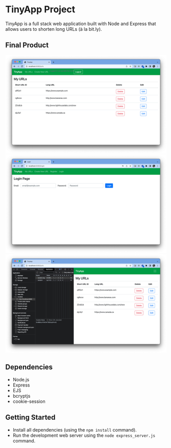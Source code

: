 # TinyApp Project

TinyApp is a full stack web application built with Node and Express that allows users to shorten long URLs (à la bit.ly).

## Final Product

!["More URLs than you can shake a stick at!"](https://github.com/pmcall/tinyapp2/blob/master/images/Screenshot%202023-06-12%20at%2016.29.04.png?raw=true)
!["Log in to keep your shortURLs super secure and super secret!"](https://github.com/pmcall/tinyapp2/blob/master/images/Screenshot%202023-06-12%20at%2016.29.12.png?raw=true)
!["Super strong cookies!"](https://github.com/pmcall/tinyapp2/blob/master/images/Screenshot%202023-06-12%20at%2016.29.53.png?raw=true)


## Dependencies

- Node.js
- Express
- EJS
- bcryptjs
- cookie-session

## Getting Started

- Install all dependencies (using the `npm install` command).
- Run the development web server using the `node express_server.js` command.